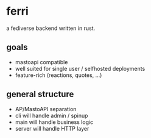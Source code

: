 # ferri

a fediverse backend written in rust.

## goals
- mastoapi compatible
- well suited for single user / selfhosted deployments
- feature-rich (reactions, quotes, ...)

## general structure
- AP/MastoAPI separation
- cli will handle admin / spinup
- main will handle business logic
- server will handle HTTP layer
